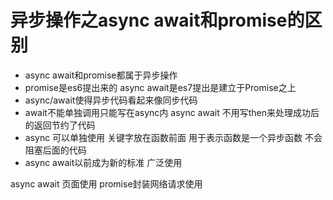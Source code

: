 
# 异步操作之async await和promise的区别
 - async await和promise都属于异步操作
 - promise是es6提出来的 async await是es7提出是建立于Promise之上
 - async/await使得异步代码看起来像同步代码
 - await不能单独调用只能写在async内 async await 不用写then来处理成功后的返回节约了代码
 - async 可以单独使用 关键字放在函数前面 用于表示函数是一个异步函数 不会阻塞后面的代码
 - async  await以前成为新的标准 广泛使用


async  await 页面使用
promise封装网络请求使用
